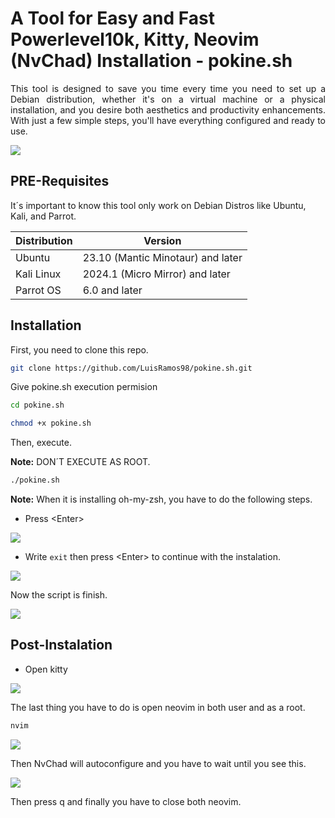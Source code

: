# A Tool for Easy and Fast Powerlevel10k, Kitty, Neovim (NvChad) Installation - pokine.sh

<div>
	<p align=justify>This tool is designed to save you time every time you need to set up a Debian distribution, whether it's on a virtual machine or a physical installation, and you desire both aesthetics and productivity enhancements. With just a few simple steps, you'll have everything configured and ready to use.</p>
</div>

<img src='https://github.com/LuisRamos98/pokine.sh/blob/main/Adjuntos/1_Final_Setup.png?raw=true' align=center>

## PRE-Requisites

It´s important to know this tool only work on Debian Distros like Ubuntu, Kali, and Parrot.

<table align=center>	
	<thead>
		<tr>
			<th>Distribution</th>
			<th>Version</th>
		</tr>
	</thead>
	<tbody>
		<tr>
			<td>Ubuntu</td>
			<td>23.10 (Mantic Minotaur) and later</td>
		</tr>
		<tr>
			<td>Kali Linux</td>
			<td>2024.1 (Micro Mirror) and later</td>
		</tr>
		<tr>
			<td>Parrot OS</td>
			<td>6.0 and later</td>
		</tr>
	</tbody>
</table>

## Installation 

First, you need to clone this repo.

```bash
git clone https://github.com/LuisRamos98/pokine.sh.git
```

Give pokine.sh execution permision

```bash
cd pokine.sh
```

```bash
chmod +x pokine.sh
```

Then, execute.

**Note:** DON´T EXECUTE AS ROOT.

```bash
./pokine.sh
```

**Note:** When it is installing oh-my-zsh, you have to do the following steps.

- Press \<Enter\> 

<img src='https://github.com/LuisRamos98/pokine.sh/blob/main/Adjuntos/2_Oh-my-zsh.png?raw=true' align=center>

- Write `exit` then press \<Enter\> to continue with the instalation.

<img src='https://github.com/LuisRamos98/pokine.sh/blob/main/Adjuntos/3_exit_zsh.png?raw=true' align=center>

Now the script is finish.

<img src='https://github.com/LuisRamos98/pokine.sh/blob/main/Adjuntos/4_script_finished.png?raw=true' align=center>

## Post-Instalation

- Open kitty 

<img src='https://github.com/LuisRamos98/pokine.sh/blob/main/Adjuntos/5_open_kitty.png?raw=true' align=center>

The last thing you have to do is open neovim in both user and as a root.

```bash
nvim
```

<img src='https://github.com/LuisRamos98/pokine.sh/blob/main/Adjuntos/6_nvim_root_user.png?raw=true' align=center>

Then NvChad will autoconfigure and you have to wait until you see this.

<img src='https://github.com/LuisRamos98/pokine.sh/blob/main/Adjuntos/7_setting_nvim.png?raw=true' align=center>

Then press q and finally you have to close both neovim.

